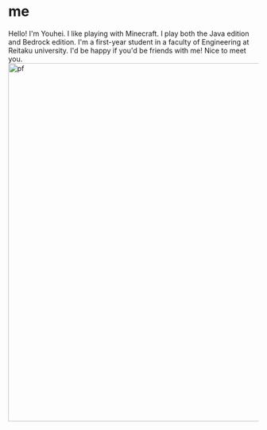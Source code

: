 # me
Hello! I'm Youhei.
I like playing with Minecraft. I play both the Java edition and Bedrock edition.
I'm a first-year student in a faculty of Engineering at Reitaku university.
I'd be happy if you'd be friends with me!
Nice to meet you.
<img width="720" height="720" alt="pf" src="https://github.com/user-attachments/assets/d9e2eeda-2d3b-41b5-b81c-0e46d33a2632" />
